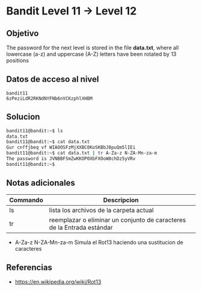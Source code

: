 # Bandit Level 11 → Level 12

## Objetivo
The password for the next level is stored in the file **data.txt**, where all lowercase (a-z) and uppercase (A-Z) letters have been rotated by 13 positions

## Datos de acceso al nivel
```
bandit11
6zPeziLdR2RKNdNYFNb6nVCKzphlXHBM
```

## Solucion
```bash
bandit11@bandit:~$ ls
data.txt
bandit11@bandit:~$ cat data.txt 
Gur cnffjbeq vf WIAOOSFzMjXXBC0KoSKBbJ8puQm5lIEi
bandit11@bandit:~$ cat data.txt | tr A-Za-z N-ZA-Mn-za-m
The password is JVNBBFSmZwKKOP0XbFXOoW8chDz5yVRv
bandit11@bandit:~$
```

## Notas adicionales
|Commando| Descripcion|
|-----------|-------------|
|ls| lista los archivos de la carpeta actual|
|tr|  reemplazar o eliminar un conjunto de caracteres de la Entrada estándar|
* A-Za-z N-ZA-Mn-za-m Simula el Rot13 haciendo una sustitucion de caracteres
## Referencias

* https://en.wikipedia.org/wiki/Rot13